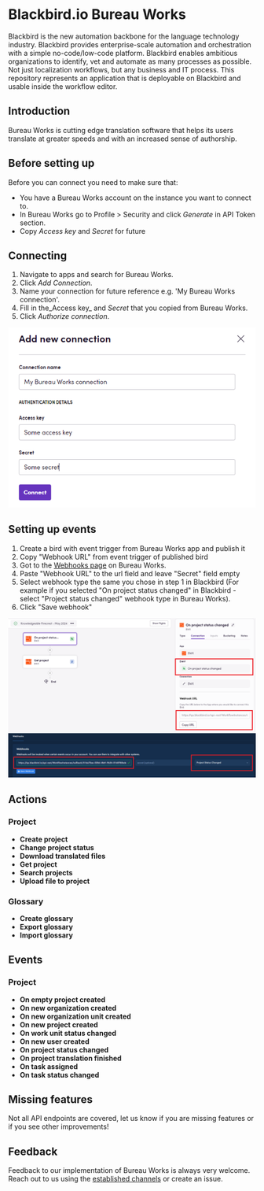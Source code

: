 # Blackbird.io Bureau Works

Blackbird is the new automation backbone for the language technology industry. Blackbird provides enterprise-scale automation and orchestration with a simple no-code/low-code platform. Blackbird enables ambitious organizations to identify, vet and automate as many processes as possible. Not just localization workflows, but any business and IT process. This repository represents an application that is deployable on Blackbird and usable inside the workflow editor.

## Introduction

<!-- begin docs -->

Bureau Works is cutting edge translation software that helps its users translate at greater speeds and with an increased sense of authorship.

## Before setting up

Before you can connect you need to make sure that:

- You have a Bureau Works account on the instance you want to connect to.
- In Bureau Works go to Profile > Security and click _Generate_ in API Token section.
- Copy _Access key_ and _Secret_ for future

## Connecting

1. Navigate to apps and search for Bureau Works.
2. Click _Add Connection_.
3. Name your connection for future reference e.g. 'My Bureau Works connection'.
4. Fill in the_Access key_ and _Secret_ that you copied from Bureau Works.
5. Click _Authorize connection_.

![connectionsetup](image/README/connectionsetup.png)

## Setting up events

1. Create a bird with event trigger from Bureau Works app and publish it
2. Copy "Webhook URL" from event trigger of published bird
3. Got to the [Webhooks page](https://app.bwx.io/settings/account-settings/webhooks) on Bureau Works.
4. Paste "Webhook URL" to the url field and leave "Secret" field empty
5. Select webhook type the same you chose in step 1 in Blackbird (For example if you selected "On project status changed" in Blackbird - select "Project status changed" webhook type in Bureau Works).
6. Click "Save webhook"

![eventsetup0](image/README/eventsetup0.png)
![eventsetup1](image/README/eventsetup1.png)

## Actions

### Project

- **Create project**
- **Change project status**
- **Download translated files**
- **Get project**
- **Search projects**
- **Upload file to project**

### Glossary

- **Create glossary**
- **Export glossary**
- **Import glossary**

## Events

### Project

- **On empty project created**
- **On new organization created**
- **On new organization unit created**
- **On new project created**
- **On work unit status changed**
- **On new user created**
- **On project status changed**
- **On project translation finished**
- **On task assigned**
- **On task status changed**

## Missing features

Not all API endpoints are covered, let us know if you are missing features or if you see other improvements!

## Feedback

Feedback to our implementation of Bureau Works is always very welcome. Reach out to us using the [established channels](https://www.blackbird.io/) or create an issue.

<!-- end docs -->
